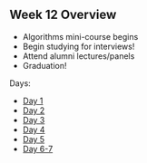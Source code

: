 ## Week 12 Overview
* Algorithms mini-course begins
* Begin studying for interviews!
* Attend alumni lectures/panels
* Graduation!

Days:
* [Day 1](./day1.md)
* [Day 2](./day2.md)
* [Day 3](./day3.md)
* [Day 4](./day4.md)
* [Day 5](./day5.md)
* [Day 6-7](./day6-7.md)
